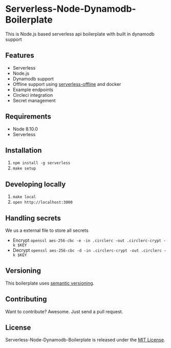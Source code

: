 # Serverless-Node-Dynamodb-Boilerplate

This is Node.js based serverless api boilerplate with built in dynamodb support


## Features

- Serverless
- Node.js
- Dynamodb support
- Offline support using [serverless-offline](https://www.npmjs.com/package/serverless-offline) and docker
- Example endpoints
- Circleci integration
- Secret management


## Requirements

- Node 8.10.0
- Serverless


## Installation

1. `npm install -g serverless`
2. `make setup`


## Developing locally

1. `make local`
2. `open http://localhost:3000`


## Handling secrets

We us a external file to store all secrets

- Encrypt `openssl aes-256-cbc -e -in .circlerc -out .circlerc-crypt -k $KEY`
- Decrypt `openssl aes-256-cbc -d -in .circlerc-crypt -out .circlerc -k $KEY`


## Versioning

This boilerplate uses [semantic versioning](http://semver.org/).


## Contributing

Want to contribute? Awesome. Just send a pull request.


## License

Serverless-Node-Dynamodb-Boilerplate is released under the [MIT License](http://www.opensource.org/licenses/MIT).
